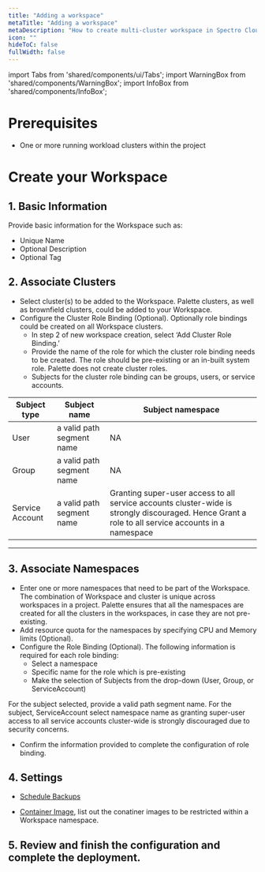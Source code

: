 ```yaml
---
title: "Adding a workspace"
metaTitle: "Adding a workspace"
metaDescription: "How to create multi-cluster workspace in Spectro Cloud"
icon: ""
hideToC: false
fullWidth: false
---
```


import Tabs from 'shared/components/ui/Tabs';
import WarningBox from 'shared/components/WarningBox';
import InfoBox from 'shared/components/InfoBox';


# Prerequisites

* One or more running workload clusters within the project

# Create your Workspace

## 1. Basic Information
Provide basic information for the Workspace such as:

* Unique Name
* Optional Description
* Optional Tag

## 2. Associate Clusters

* Select cluster(s) to be added to the Workspace. Palette clusters, as well as brownfield clusters, could be added to your Workspace.
* Configure the Cluster Role Binding (Optional). Optionally role bindings could be created on all Workspace clusters.
  * In step 2 of new workspace creation, select ‘Add Cluster Role Binding.’
  * Provide the name of the role for which the cluster role binding needs to be created. The role should be pre-existing or an in-built system role. Palette does not create cluster roles.  
  * Subjects for the cluster role binding can be groups, users, or service accounts.

|Subject type |Subject name |Subject namespace|
|-------------|-------------|-----------------|
|User|a valid path segment name|NA|
|Group|a valid path segment name|NA|
|Service Account|a valid path segment name|Granting super-user access to all service accounts cluster-wide is strongly discouraged. Hence Grant a role to all service accounts in a namespace|
------------
  
## 3. Associate Namespaces
  
* Enter one or more namespaces that need to be part of the Workspace. The combination of Workspace and cluster is unique across workspaces in a project. Palette ensures that all the namespaces are created for all the clusters in the workspaces, in case they are not pre-existing.
* Add resource quota for the namespaces by specifying CPU and Memory limits (Optional).
* Configure the Role Binding (Optional). The following information is required for each role binding:
   * Select a namespace
   * Specific name for the role which is pre-existing
   * Make the selection of Subjects from the drop-down (User, Group, or ServiceAccount)

For the subject selected, provide a valid path segment name. For the subject, ServiceAccount select namespace name as granting super-user access to all service accounts cluster-wide is strongly discouraged due to security concerns.
   * Confirm the information provided to complete the configuration of role binding.
  
## 4. Settings


* [Schedule Backups](/clusters/cluster-management/backup-restore#createaworkspacebackup)
	
* [Container Image](/workspace/workload-features#restrictedcontainerimages), list out the conatiner images to be restricted within a Workspace namespace.

## 5. Review and finish the configuration and complete the deployment.


